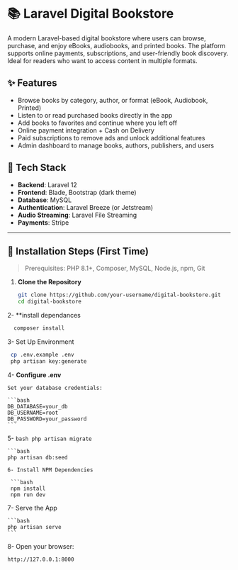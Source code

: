 # 📚 Laravel Digital Bookstore

A modern Laravel-based digital bookstore where users can browse, purchase, and enjoy eBooks, audiobooks, and printed books. The platform supports online payments, subscriptions, and user-friendly book discovery. Ideal for readers who want to access content in multiple formats.

## ✨ Features

- Browse books by category, author, or format (eBook, Audiobook, Printed)
- Listen to or read purchased books directly in the app
- Add books to favorites and continue where you left off
- Online payment integration + Cash on Delivery
- Paid subscriptions to remove ads and unlock additional features
- Admin dashboard to manage books, authors, publishers, and users

## 📁 Tech Stack

- **Backend**: Laravel 12
- **Frontend**: Blade, Bootstrap (dark theme)
- **Database**: MySQL
- **Authentication**: Laravel Breeze (or Jetstream)
- **Audio Streaming**: Laravel File Streaming
- **Payments**: Stripe

---

## 🚀 Installation Steps (First Time)

> Prerequisites: PHP 8.1+, Composer, MySQL, Node.js, npm, Git

1. **Clone the Repository**
   ```bash
   git clone https://github.com/your-username/digital-bookstore.git
   cd digital-bookstore
   ```
2- **install dependances
  ```bash
    composer install
  ```
3- Set Up Environment
   ```bash
    cp .env.example .env
    php artisan key:generate
  ```
4- **Configure .env**

    Set your database credentials:
    
    ```bash
    DB_DATABASE=your_db
    DB_USERNAME=root
    DB_PASSWORD=your_password
    ```
5- 
    ```bash
    php artisan migrate
    ```
    
    ```bash
    php artisan db:seed
   ```
6- Install NPM Dependencies

    ```bash
    npm install
    npm run dev
   ```

7- Serve the App
    
    ```bash
    php artisan serve
    ```

8- Open your browser:

```bash
http://127.0.0.1:8000

